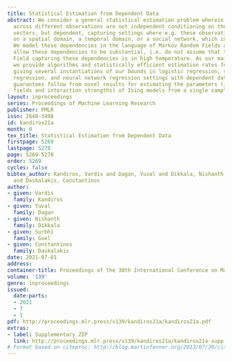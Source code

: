 ```yaml
---
title: Statistical Estimation from Dependent Data
abstract: We consider a general statistical estimation problem wherein binary labels
  across different observations are not independent conditioning on their feature
  vectors, but dependent, capturing settings where e.g. these observations are collected
  on a spatial domain, a temporal domain, or a social network, which induce dependencies.
  We model these dependencies in the language of Markov Random Fields and, importantly,
  allow these dependencies to be substantial, i.e. do not assume that the Markov Random
  Field capturing these dependencies is in high temperature. As our main contribution
  we provide algorithms and statistically efficient estimation rates for this model,
  giving several instantiations of our bounds in logistic regression, sparse logistic
  regression, and neural network regression settings with dependent data. Our estimation
  guarantees follow from novel results for estimating the parameters (i.e. external
  fields and interaction strengths) of Ising models from a single sample.
layout: inproceedings
series: Proceedings of Machine Learning Research
publisher: PMLR
issn: 2640-3498
id: kandiros21a
month: 0
tex_title: Statistical Estimation from Dependent Data
firstpage: 5269
lastpage: 5278
page: 5269-5278
order: 5269
cycles: false
bibtex_author: Kandiros, Vardis and Dagan, Yuval and Dikkala, Nishanth and Goel, Surbhi
  and Daskalakis, Constantinos
author:
- given: Vardis
  family: Kandiros
- given: Yuval
  family: Dagan
- given: Nishanth
  family: Dikkala
- given: Surbhi
  family: Goel
- given: Constantinos
  family: Daskalakis
date: 2021-07-01
address:
container-title: Proceedings of the 38th International Conference on Machine Learning
volume: '139'
genre: inproceedings
issued:
  date-parts:
  - 2021
  - 7
  - 1
pdf: http://proceedings.mlr.press/v139/kandiros21a/kandiros21a.pdf
extras:
- label: Supplementary ZIP
  link: http://proceedings.mlr.press/v139/kandiros21a/kandiros21a-supp.zip
# Format based on citeproc: http://blog.martinfenner.org/2013/07/30/citeproc-yaml-for-bibliographies/
---
```

